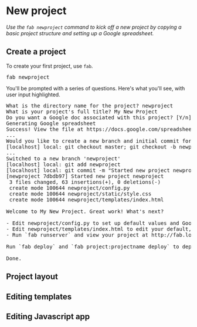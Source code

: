 # New project 
*Use the `fab newproject` command to kick off a new project by copying a basic
project structure and setting up a Google spreadsheet.*

## Create a project

To create your first project, use `fab`.

<pre>
fab newproject
</pre>

You'll be prompted with a series of questions. Here's what you'll see, with user
input <span class="highlight">highlighted</span>.

<pre>
What is the directory name for the project? <span class="highlight">newproject</span>
What is your project's full title? <span class="hightlight">My New Project</span>
Do you want a Google doc associated with this project? [Y/n]: <span class="hightlight">y</span>
Generating Google spreadsheet
Success! View the file at https://docs.google.com/spreadsheet/ccc?key=0Ak3IIavLYTovdFVNSVkxa0M3Tm4xcHpnSUR0Z1NwOUE
...
Would you like to create a new branch and initial commit for this project? [Y/n]: y
[localhost] local: git checkout master; git checkout -b newproject
...
Switched to a new branch 'newproject'
[localhost] local: git add newproject
[localhost] local: git commit -m "Started new project newproject"
[newproject 7dbdb97] Started new project newproject
 3 files changed, 63 insertions(+), 0 deletions(-)
 create mode 100644 newproject/config.py
 create mode 100644 newproject/static/style.css
 create mode 100644 newproject/templates/index.html

Welcome to My New Project. Great work! What's next?

- Edit newproject/config.py to set up default values and Google Doc settings.
- Edit newproject/templates/index.html to edit your default, root template.
- Run `fab runserver` and view your project at http://fab.localhost:5000/newproject/

Run `fab deploy` and `fab project:projectname deploy` to deploy to S3 if you have a bucket configured.

Done.
</pre>

## Project layout

## Editing templates

## Editing Javascript app
